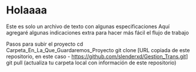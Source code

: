 # Holaaaa
Este es solo un archivo de texto con algunas especificaciones
Aquí agregaré algunas indicaciones extra para hacer más fácil el flujo de trabajo

Pasos para subir el proyecto
    cd Carpeta_En_La_Que_Guardaremos_Proyecto
    git clone [URL copiada de este repositorio, en este caso - https://github.com/slenderxd/Gestion_Trans.git]
    git pull (actualiza tu carpeta local con información de este repositorio)
